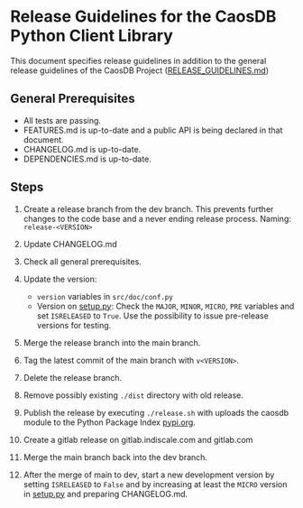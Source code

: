 # Release Guidelines for the CaosDB Python Client Library

This document specifies release guidelines in addition to the general release
guidelines of the CaosDB Project
([RELEASE_GUIDELINES.md](https://gitlab.com/caosdb/caosdb/blob/dev/RELEASE_GUIDELINES.md))

## General Prerequisites

* All tests are passing.
* FEATURES.md is up-to-date and a public API is being declared in that document.
* CHANGELOG.md is up-to-date.
* DEPENDENCIES.md is up-to-date.

## Steps

1. Create a release branch from the dev branch. This prevents further changes
   to the code base and a never ending release process. Naming: `release-<VERSION>`

2. Update CHANGELOG.md

3. Check all general prerequisites.

4. Update the version:
   - `version` variables in `src/doc/conf.py`
   - Version on [setup.py](./setup.py): Check the `MAJOR`, `MINOR`, `MICRO`, `PRE` variables and set
     `ISRELEASED` to `True`. Use the possibility to issue pre-release versions for testing.

5. Merge the release branch into the main branch.

6. Tag the latest commit of the main branch with `v<VERSION>`.

7. Delete the release branch.

8. Remove possibly existing `./dist` directory with old release.

9. Publish the release by executing `./release.sh` with uploads the caosdb
   module to the Python Package Index [pypi.org](https://pypi.org).

10. Create a gitlab release on gitlab.indiscale.com and gitlab.com

11. Merge the main branch back into the dev branch.

12. After the merge of main to dev, start a new development version by
    setting `ISRELEASED` to `False` and by increasing at least the `MICRO`
    version in [setup.py](./setup.py) and preparing CHANGELOG.md.
